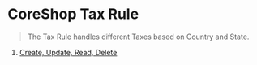 # CoreShop Tax Rule

> The Tax Rule handles different Taxes based on Country and State.

1. [Create, Update, Read, Delete](./01_CRUD.md)